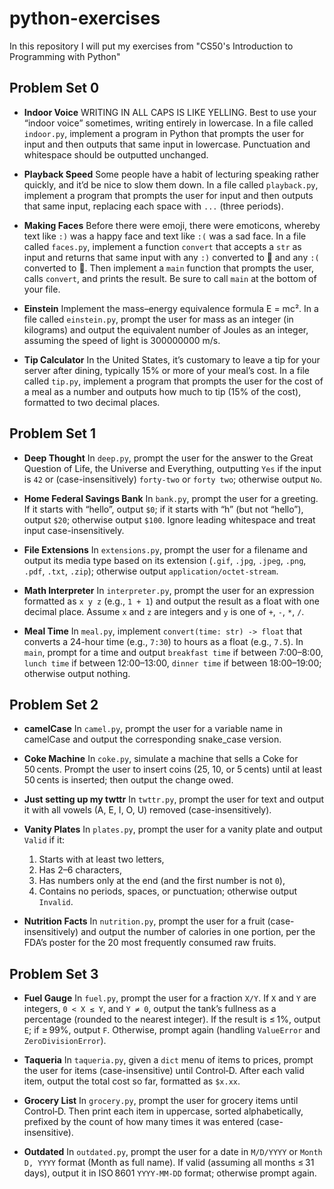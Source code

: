 # python-exercises

In this repository I will put my exercises from "CS50's Introduction to Programming with Python"

## Problem Set 0

* **Indoor Voice**
  WRITING IN ALL CAPS IS LIKE YELLING. Best to use your “indoor voice” sometimes, writing entirely in lowercase.
  In a file called `indoor.py`, implement a program in Python that prompts the user for input and then outputs that same input in lowercase. Punctuation and whitespace should be outputted unchanged.

* **Playback Speed**
  Some people have a habit of lecturing speaking rather quickly, and it’d be nice to slow them down.
  In a file called `playback.py`, implement a program that prompts the user for input and then outputs that same input, replacing each space with `...` (three periods).

* **Making Faces**
  Before there were emoji, there were emoticons, whereby text like `:)` was a happy face and text like `:(` was a sad face.
  In a file called `faces.py`, implement a function `convert` that accepts a `str` as input and returns that same input with any `:)` converted to 🙂 and any `:(` converted to 🙁. Then implement a `main` function that prompts the user, calls `convert`, and prints the result. Be sure to call `main` at the bottom of your file.

* **Einstein**
  Implement the mass–energy equivalence formula E = mc².
  In a file called `einstein.py`, prompt the user for mass as an integer (in kilograms) and output the equivalent number of Joules as an integer, assuming the speed of light is 300000000 m/s.

* **Tip Calculator**
  In the United States, it’s customary to leave a tip for your server after dining, typically 15% or more of your meal’s cost.
  In a file called `tip.py`, implement a program that prompts the user for the cost of a meal as a number and outputs how much to tip (15% of the cost), formatted to two decimal places.

## Problem Set 1

* **Deep Thought**
  In `deep.py`, prompt the user for the answer to the Great Question of Life, the Universe and Everything, outputting `Yes` if the input is `42` or (case-insensitively) `forty-two` or `forty two`; otherwise output `No`.

* **Home Federal Savings Bank**
  In `bank.py`, prompt the user for a greeting. If it starts with “hello”, output `$0`; if it starts with “h” (but not “hello”), output `$20`; otherwise output `$100`. Ignore leading whitespace and treat input case-insensitively.

* **File Extensions**
  In `extensions.py`, prompt the user for a filename and output its media type based on its extension (`.gif`, `.jpg`, `.jpeg`, `.png`, `.pdf`, `.txt`, `.zip`); otherwise output `application/octet-stream`.

* **Math Interpreter**
  In `interpreter.py`, prompt the user for an expression formatted as `x y z` (e.g., `1 + 1`) and output the result as a float with one decimal place. Assume `x` and `z` are integers and `y` is one of `+`, `-`, `*`, `/`.

* **Meal Time**
  In `meal.py`, implement `convert(time: str) -> float` that converts a 24-hour time (e.g., `7:30`) to hours as a float (e.g., `7.5`). In `main`, prompt for a time and output `breakfast time` if between 7:00–8:00, `lunch time` if between 12:00–13:00, `dinner time` if between 18:00–19:00; otherwise output nothing.

## Problem Set 2

* **camelCase**
  In `camel.py`, prompt the user for a variable name in camelCase and output the corresponding snake\_case version.

* **Coke Machine**
  In `coke.py`, simulate a machine that sells a Coke for 50 cents. Prompt the user to insert coins (25, 10, or 5 cents) until at least 50 cents is inserted; then output the change owed.

* **Just setting up my twttr**
  In `twttr.py`, prompt the user for text and output it with all vowels (A, E, I, O, U) removed (case-insensitively).

* **Vanity Plates**
  In `plates.py`, prompt the user for a vanity plate and output `Valid` if it:

  1. Starts with at least two letters,
  2. Has 2–6 characters,
  3. Has numbers only at the end (and the first number is not `0`),
  4. Contains no periods, spaces, or punctuation;
     otherwise output `Invalid`.

* **Nutrition Facts**
  In `nutrition.py`, prompt the user for a fruit (case-insensitively) and output the number of calories in one portion, per the FDA’s poster for the 20 most frequently consumed raw fruits.

## Problem Set 3

* **Fuel Gauge**
  In `fuel.py`, prompt the user for a fraction `X/Y`. If `X` and `Y` are integers, `0 < X ≤ Y`, and `Y ≠ 0`, output the tank’s fullness as a percentage (rounded to the nearest integer). If the result is ≤ 1%, output `E`; if ≥ 99%, output `F`. Otherwise, prompt again (handling `ValueError` and `ZeroDivisionError`).

* **Taqueria**
  In `taqueria.py`, given a `dict` menu of items to prices, prompt the user for items (case-insensitive) until Control‑D. After each valid item, output the total cost so far, formatted as `$x.xx`.

* **Grocery List**
  In `grocery.py`, prompt the user for grocery items until Control‑D. Then print each item in uppercase, sorted alphabetically, prefixed by the count of how many times it was entered (case-insensitive).

* **Outdated**
  In `outdated.py`, prompt the user for a date in `M/D/YYYY` or `Month D, YYYY` format (Month as full name). If valid (assuming all months ≤ 31 days), output it in ISO 8601 `YYYY-MM-DD` format; otherwise prompt again.
